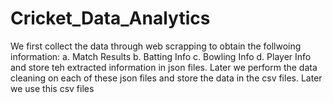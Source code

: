 # Cricket_Data_Analytics

We first collect the data through web scrapping to obtain the follwoing information:
    a. Match Results
    b. Batting Info
    c. Bowling Info
    d. Player Info and store teh extracted information in json files.
Later we perform the data cleaning on each of these json files and store the data in the csv files.
Later we use this csv files 